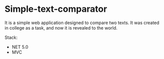# Simple-text-comparator

It is a simple web application designed to compare two texts. 
It was created in college as a task, and now it is revealed to the world.

Stack:
  * NET 5.0
  * MVC
  
